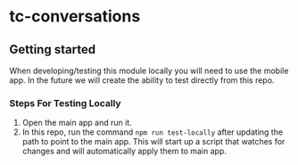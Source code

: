 # tc-conversations

## Getting started

When developing/testing this module locally you will need to use the mobile app. In the future we will create the ability to test directly from this repo.

### Steps For Testing Locally

1. Open the main app and run it.
2. In this repo, run the command `npm run test-locally` after updating the path to point to the main app. This will start up a script that watches for changes and will automatically apply them to main app.
